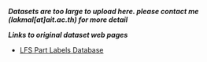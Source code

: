 
__*Datasets are too large to upload here. please contact me (lakmal[at]ait.ac.th) for more detail*__

__*Links to original dataset web pages*__
* [LFS Part Labels Database](http://vis-www.cs.umass.edu/lfw/part_labels/)
